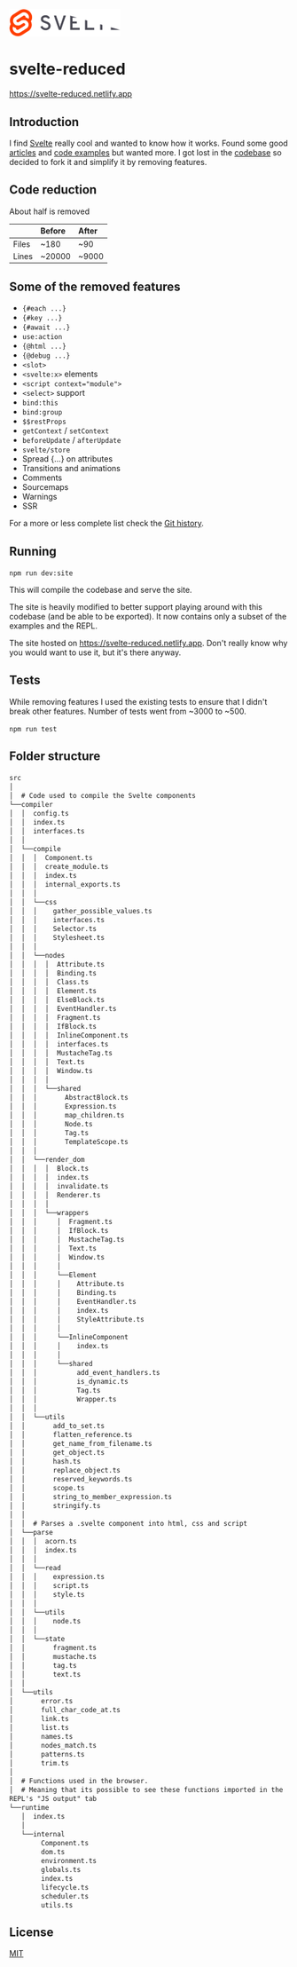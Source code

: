 <img alt="Svelte reduced" src="site/static/svelte-logo-horizontal.svg" width="200">

# svelte-reduced

https://svelte-reduced.netlify.app

## Introduction

I find [Svelte](https://svelte.dev) really cool and wanted to know how it works. Found some good [articles](https://lihautan.com/the-svelte-compiler-handbook/) and [code examples](https://github.com/joshnuss/micro-svelte-compiler) but wanted more. I got lost in the [codebase](https://github.com/sveltejs/svelte) so decided to fork it and simplify it by removing features.

## Code reduction

About half is removed

|        | Before | After  |
| :----- | :----- | :----- |
| Files  | ~180   | ~90    |
| Lines  | ~20000 | ~9000  |

## Some of the removed features

- `{#each ...}`
- `{#key ...}`
- `{#await ...}`
- `use:action`
- `{@html ...}`
- `{@debug ...}`
- `<slot>`
- `<svelte:x>` elements
- `<script context="module">`
- `<select>` support
- `bind:this`
- `bind:group`
- `$$restProps`
- `getContext` / `setContext`
- `beforeUpdate` / `afterUpdate`
- `svelte/store`
- Spread {...} on attributes
- Transitions and animations
- Comments
- Sourcemaps
- Warnings
- SSR

For a more or less complete list check the [Git history](https://github.com/valterkraemer/svelte-reduced/commits/master).

## Running

`npm run dev:site`

This will compile the codebase and serve the site.

The site is heavily modified to better support playing around with this codebase (and be able to be exported). It now contains only a subset of the examples and the REPL.

The site hosted on https://svelte-reduced.netlify.app. Don't really know why you would want to use it, but it's there anyway.

## Tests

While removing features I used the existing tests to ensure that I didn't break other features. Number of tests went from ~3000 to ~500.

`npm run test`

## Folder structure

```
src
│
│  # Code used to compile the Svelte components
└──compiler
│  │  config.ts
│  │  index.ts
│  │  interfaces.ts
│  │
│  └──compile
│  │  │  Component.ts
│  │  │  create_module.ts
│  │  │  index.ts
│  │  │  internal_exports.ts
│  │  │
│  │  └──css
│  │  │    gather_possible_values.ts
│  │  │    interfaces.ts
│  │  │    Selector.ts
│  │  │    Stylesheet.ts
│  │  │
│  │  └──nodes
│  │  │  │  Attribute.ts
│  │  │  │  Binding.ts
│  │  │  │  Class.ts
│  │  │  │  Element.ts
│  │  │  │  ElseBlock.ts
│  │  │  │  EventHandler.ts
│  │  │  │  Fragment.ts
│  │  │  │  IfBlock.ts
│  │  │  │  InlineComponent.ts
│  │  │  │  interfaces.ts
│  │  │  │  MustacheTag.ts
│  │  │  │  Text.ts
│  │  │  │  Window.ts
│  │  │  │
│  │  │  └──shared
│  │  │       AbstractBlock.ts
│  │  │       Expression.ts
│  │  │       map_children.ts
│  │  │       Node.ts
│  │  │       Tag.ts
│  │  │       TemplateScope.ts
│  │  │
│  │  └──render_dom
│  │  │  │  Block.ts
│  │  │  │  index.ts
│  │  │  │  invalidate.ts
│  │  │  │  Renderer.ts
│  │  │  │
│  │  │  └──wrappers
│  │  │     │  Fragment.ts
│  │  │     │  IfBlock.ts
│  │  │     │  MustacheTag.ts
│  │  │     │  Text.ts
│  │  │     │  Window.ts
│  │  │     │
│  │  │     └──Element
│  │  │     │    Attribute.ts
│  │  │     │    Binding.ts
│  │  │     │    EventHandler.ts
│  │  │     │    index.ts
│  │  │     │    StyleAttribute.ts
│  │  │     │
│  │  │     └──InlineComponent
│  │  │     │    index.ts
│  │  │     │
│  │  │     └──shared
│  │  │          add_event_handlers.ts
│  │  │          is_dynamic.ts
│  │  │          Tag.ts
│  │  │          Wrapper.ts
│  │  │
│  │  └──utils
│  │       add_to_set.ts
│  │       flatten_reference.ts
│  │       get_name_from_filename.ts
│  │       get_object.ts
│  │       hash.ts
│  │       replace_object.ts
│  │       reserved_keywords.ts
│  │       scope.ts
│  │       string_to_member_expression.ts
│  │       stringify.ts
│  │
│  │  # Parses a .svelte component into html, css and script
│  └──parse
│  │  │  acorn.ts
│  │  │  index.ts
│  │  │
│  │  └──read
│  │  │    expression.ts
│  │  │    script.ts
│  │  │    style.ts
│  │  │
│  │  └──utils
│  │  │    node.ts
│  │  │
│  │  └──state
│  │       fragment.ts
│  │       mustache.ts
│  │       tag.ts
│  │       text.ts
│  │
│  └──utils
│       error.ts
│       full_char_code_at.ts
│       link.ts
│       list.ts
│       names.ts
│       nodes_match.ts
│       patterns.ts
│       trim.ts
│
│  # Functions used in the browser.
│  # Meaning that its possible to see these functions imported in the REPL's "JS output" tab
└──runtime
   │  index.ts
   │
   └──internal
        Component.ts
        dom.ts
        environment.ts
        globals.ts
        index.ts
        lifecycle.ts
        scheduler.ts
        utils.ts
```

## License

[MIT](LICENSE)
